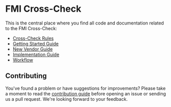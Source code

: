 # FMI Cross-Check

This is the central place where you find all code and documentation related to the FMI Cross-Check:

- [Cross-Check Rules](docs/cross-check-rules.md)
- [Getting Started Guide](docs/getting-started.md)
- [New Vendor Guide](docs/new-vendor.md)
- [Implementation Guide](docs/readme.md)
- [Workflow](docs/workflow.md)

## Contributing

You've found a problem or have suggestions for improvements? Please take a moment to read the [contribution guide](docs/contributing.md) before opening an issue or sending us a pull request. We're looking forward to your feedback.
